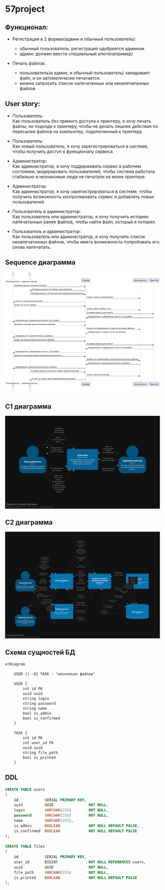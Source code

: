 # 57project
## Функционал:

- Регистрация в 2 формах(админ и обычный пользователь):
  - обычный пользователь: регистрация одобряется админом
  - админ: должен ввести специальный ключ(например)

- Печать файлов:
  - пользователь(и админ, и обычный пользователь) закидывает файл, и он автоматически печатается.
  - можно запросить список напечатанных или ненапечатанных файлов

## User  story:
- Пользователь: <br />
  Как пользователь без прямого доступа к принтеру, я хочу печать файлы, не подходя к принтеру, чтобы не делать лишние действия по пересылке файлов на компьютер, подключенный к принтеру.

- Пользователь: <br />
  Как новый пользователь, я хочу зарегистрироваться в системе, чтобы получить доступ к функционалу сервиса.

- Администратор: <br />
  Как администратор, я хочу поддерживать сервис в рабочем состоянии, модерировать пользователей, чтобы система работала стабильно и незнакомые люди не печатали на моем принтере.

- Администратор: <br />
  Как администратор, я хочу зарегистрироваться в системе, чтобы получить возможность контролировать сервис и добавлять новых пользователей.

- Пользователь и администратор: <br />
  Как пользователь или администратор, я хочу получить историю напечатанных ранее файлов, чтобы найти файл, который я потерял.

- Пользователь и администратор: <br />
  Как пользователь или администратор, я хочу получить список ненапечатанных файлов, чтобы иметь возможность попробовать его снова напечатать.

## Sequence диаграмма
![alt text](https://github.com/krup4/57project/blob/master/sequence_diagram.png)

## C1 диаграмма
![alt text](https://github.com/krup4/57project/blob/master/c1.png)

## C2 диаграмма
![alt text](https://github.com/krup4/57project/blob/master/c2.png)

## Схема сущностей БД
```mermaid
erDiagram

    USER ||--O{ TASK : "несколько файлов"

    USER {
        int id PK
        uuid uuid
        string login
        string password
        string name
        bool is_admin
        bool is_confirmed
    }

    TASK {
        int id PK
        int user_id FK
        uuid uuid
        string file_path
        bool is_printed
    }
```

## DDL
```sql
CREATE TABLE users
(
    id            SERIAL PRIMARY KEY,
    uuid          UUID                NOT NULL,
    login         VARCHAR(255)        NOT NULL,
    password      VARCHAR(255)        NOT NULL,
    name          VARCHAR(255),
    is_admin      BOOLEAN             NOT NULL DEFAULT FALSE,
    is_confirmed  BOOLEAN             NOT NULL DEFAULT FALSE
);

CREATE TABLE files
(
    id            SERIAL PRIMARY KEY,
    user_id       BIGINT              NOT NULL REFERENCES users,
    uuid          UUID                NOT NULL,
    file_path     VARCHAR(255)        NOT NULL,
    is_printed    BOOLEAN             NOT NULL DEFAULT FALSE
);

```